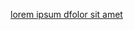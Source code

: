 [lorem ipsum ](fds)[dfolor sit amet](http://localhost:8081/editor?branch=dev-docs-drafts\&file=testfeiwfpjdsa.md\&repo=team-dev-docs%252Fdevdocsprod-dev-docs)

